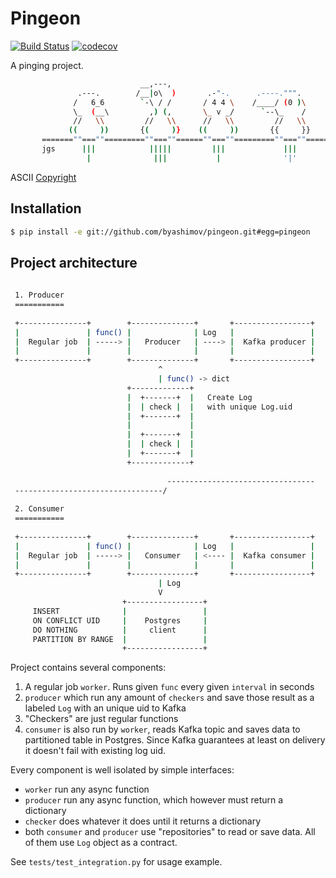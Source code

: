 # Pingeon

[![Build Status](https://travis-ci.org/byashimov/pingeon.svg?branch=master)](https://travis-ci.org/byashimov/pingeon)
[![codecov](https://codecov.io/gh/byashimov/pingeon/branch/master/graph/badge.svg)](https://codecov.io/gh/byashimov/pingeon) 

A pinging project.

```bash
                             __,---,
               .---.        /__|o\  )       .-"-.      .----.""".
              /   6_6        `-\ / /       / 4 4 \    /____/ (0 )\
              \_  (__\         ,) (,       \_ v _/      `--\_    /
              //   \\         //   \\      //   \\         //   \\
             ((     ))       {(     )}    ((     ))       {{     }}
       =======""===""=========""===""======""===""=========""===""=======
       jgs      |||            |||||         |||             |||
                 |              |||           |              '|'
```

ASCII [Copyright](https://www.oocities.org/spunk1111/birds.htm)


## Installation

```bash
$ pip install -e git://github.com/byashimov/pingeon.git#egg=pingeon
```

## Project architecture

```bash                                        
                                                                     
 1. Producer                                                        
 ===========                                                        
                                                                    
 +---------------+        +--------------+       +-----------------+
 |               | func() |              | Log   |                 |
 |  Regular job  | -----> |   Producer   | ----> |  Kafka producer |
 |               |        |              |       |                 |
 +---------------+        +--------------+       +-----------------+
                                 ^                                  
                                 | func() -> dict                     
                          +-------------+                          
                          |  +-------+  |   Create Log            
                          |  | check |  |   with unique Log.uid       
                          |  +-------+  |                          
                          |             |                          
                          |  +-------+  |                          
                          |  | check |  |                          
                          |  +-------+  |                          
                          +-------------+                          
                                                                    
                                   ---------------------------------
 ---------------------------------/                                 
                                                                    
 2. Consumer                                                        
 ===========                                                        
                                                                    
 +---------------+        +--------------+       +-----------------+
 |               | func() |              | Log   |                 |
 |  Regular job  | -----> |   Consumer   | <---- |  Kafka consumer |
 |               |        |              |       |                 |
 +---------------+        +--------------+       +-----------------+
                                 | Log                              
                                 V                                  
                         +-----------------+                        
     INSERT              |                 |                        
     ON CONFLICT UID     |    Postgres     |                        
     DO NOTHING          |     client      |                        
     PARTITION BY RANGE  |                 |                        
                         +-----------------+                        
```

Project contains several components:

1. A regular job `worker`. Runs given `func` every given `interval` in seconds
1. `producer` which run any amount of `checkers` 
   and save those result as a labeled `Log` with an unique uid to Kafka
1. "Checkers" are just regular functions      
1. `consumer` is also run by `worker`, reads Kafka topic 
   and saves data to partitioned table in Postgres.
   Since Kafka guarantees at least on delivery it doesn't fail with existing log uid. 

Every component is well isolated by simple interfaces:

- `worker` run any async function
- `producer` run any async function, which however must return a dictionary
- `checker` does whatever it does until it returns a dictionary
- both `consumer` and `producer` use "repositories" to read or save data.
  All of them use `Log` object as a contract.

See `tests/test_integration.py` for usage example.
